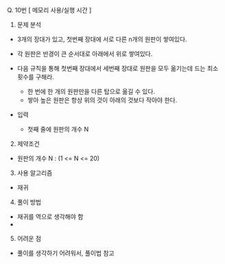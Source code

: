 Q. 10번 [ 메모리 사용/실행 시간 ]

1. 문제 분석
- 3개의 장대가 있고, 첫번째 장대에 서로 다른 n개의 원판이 쌓여있다.
- 각 원판은 반경이 큰 순서대로 아래에서 위로 쌓여있다.
- 다음 규칙을 통해 첫번째 장대에서 세번째 장대로 원판을 모두 옮기는데 드는 최소 횟수를 구해라.
  - 한 번에 한 개의 원판만을 다른 탑으로 옮길 수 있다.
  - 쌓아 높은 원판은 항상 위의 것이 아래의 것보다 작아야 한다.

- 입력
  - 첫째 줄에 원판의 개수 N

2. 제약조건
- 원판의 개수 N : (1 <= N <= 20)

3. 사용 알고리즘
- 재귀

4. 풀이 방법
- 재귀를 역으로 생각해야 함
- 

5. 어려운 점
- 풀이를 생각하기 어려워서, 풀이법 참고